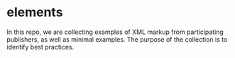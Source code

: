 elements
========

In this repo, we are collecting examples of XML markup from participating publishers, as well as minimal examples. The purpose of the collection is to identify best practices.
